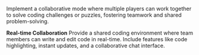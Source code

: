 Implement a collaborative mode where multiple players can work together to solve coding challenges or puzzles, fostering teamwork and shared problem-solving.

**Real-time Collaboration**
Provide a shared coding environment where team members can write and edit code in real-time.
Include features like code highlighting, instant updates, and a collaborative chat interface.
